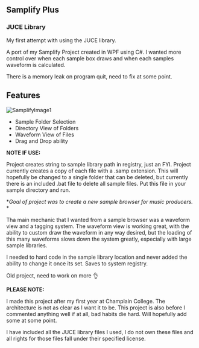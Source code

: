 ## Samplify Plus
### JUCE Library

My first attempt with using the JUCE library. 

A port of my Samplify Project created in WPF using C#. I wanted more control over when each sample box draws and when each samples waveform is calculated. 

There is a memory leak on program quit, need to fix at some point.

## Features
![SamplifyImage1](https://i.imgur.com/GoQHlHo.png)
- Sample Folder Selection
- Directory View of Folders
- Waveform View of Files
- Drag and Drop ability



**NOTE IF USE:**

Project creates string to sample library path in registry, just an FYI.
Project currently creates a copy of each file with a .samp extension. This will hopefully be changed to a single folder that can be deleted, but currently there is an included .bat file to delete all sample files. Put this file in your sample directory and run.


**Goal of project was to create a new sample browser for music producers.* *

Tha main mechanic that I wanted from a sample browser was a waveform view and a tagging system. The waveform view is working great, with the ability to custom draw the waveform in any way desired, but the loading of this many waveforms slows down the system greatly, especially with large sample libraries.



I needed to hard code in the sample library location and never added the ability to change it once its set. Saves to system registry.

Old project, need to work on more :ok_hand:

**PLEASE NOTE:**

I made this project after my first year at Champlain College. The architecture is not as clear as I want it to be.
This project is also before I commented anything well if at all, bad habits die hard. Will hopefully add some at some point.



I have included all the JUCE library files I used, I do not own these files and all rights for those files fall under their specified license.
